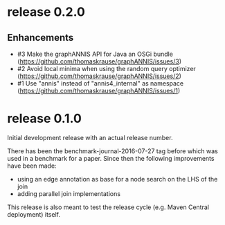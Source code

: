 release 0.2.0
=============

Enhancements
------------

- #3 Make the graphANNIS API for Java an OSGi bundle (https://github.com/thomaskrause/graphANNIS/issues/3)
- #2 Avoid local minima when using the random query optimizer (https://github.com/thomaskrause/graphANNIS/issues/2)
- #1 Use "annis" instead of "annis4_internal" as namespace (https://github.com/thomaskrause/graphANNIS/issues/1)

release 0.1.0
=============

Initial development release with an actual release number.

There has been the benchmark-journal-2016-07-27 tag before which was used in a benchmark for a paper.
Since then the following improvements have been made:
- using an edge annotation as base for a node search on the LHS of the join
- adding parallel join implementations

This release is also meant to test the release cycle (e.g. Maven Central deployment) itself.
